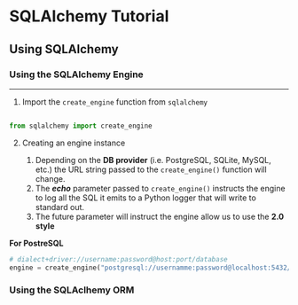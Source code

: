 # SQLAlchemy Tutorial

## Using SQLAlchemy

### Using the SQLAlchemy Engine

---

1. Import the `create_engine` function from `sqlalchemy`

```python

from sqlalchemy import create_engine

```

2. Creating an engine instance

   1. Depending on the **DB provider** (i.e. PostgreSQL, SQLite, MySQL, etc.) the URL string passed to the `create_engine()` function will change.
   2. The **_echo_** parameter passed to `create_engine()` instructs the engine to log all the SQL it emits to a Python logger that will write to standard out.
   3. The future parameter will instruct the engine allow us to use the **2.0 style**

**For PostreSQL**

```python
# dialect+driver://username:password@host:port/database
engine = create_engine("postgresql://usernamme:password@localhost:5432/database")
```

### Using the SQLAclhemy ORM
